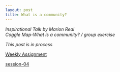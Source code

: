 ```yaml
---
layout: post
title: What is a community?
---
```

*Inspirational Talk by Marion Real*  
*Coggle Map-What is a community? / group exercise*  


*This post is in process*  

[Weekly Assignment](https://hackmd.io/@fablabbcn/SyLUuOS38#Weekly-Assignment---Communities)

[session-04](https://https://hackmd.io/@fablabbcn/SyLUuOS38#Session-04---Building-Communities-_-Remix-El-Barrio---25062020)
